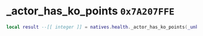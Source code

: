 # _actor_has_ko_points `0x7A207FFE`

```lua
local result --[[ integer ]] = natives.health._actor_has_ko_points(_unk0 --[[ integer ]])
```